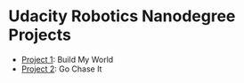 # Udacity Robotics Nanodegree Projects

- [Project 1](https://github.com/ioasou/RoboND/tree/master/Projects/Project_1): Build My World
- [Project 2](https://github.com/ioasou/RoboND/tree/master/Projects/Project_2): Go Chase It

